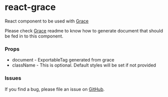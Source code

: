 # react-grace

React component to be used with [Grace](https://github.com/kasun90/grace)

Please check [Grace](https://github.com/kasun90/grace) readme to know how to generate document 
that should be fed in to this component.

### Props

* document - ExportableTag generated from grace
* className - This is optional. Default styles will be set if not provided

### Issues

If you find a bug, please file an issue on [GitHub](https://github.com/kasun90/react-grace/issues).
